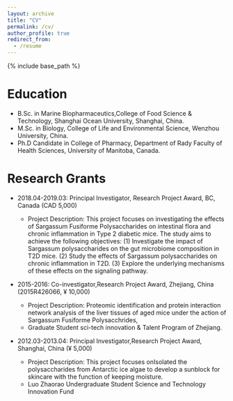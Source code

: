```yaml
---
layout: archive
title: "CV"
permalink: /cv/
author_profile: true
redirect_from:
  - /resume
---
```


{% include base_path %}

Education
======
* B.Sc. in Marine Biopharmaceutics,College of Food Science & Technology, Shanghai Ocean University, Shanghai, China.
* M.Sc. in Biology, College of Life and Environmental Science, Wenzhou University, China.
* Ph.D Candidate in College of Pharmacy, Department of Rady Faculty of Health Sciences, University of Manitoba, Canada. 

Research Grants
======
* 2018.04-2019.03: Principal Investigator, Research Project Award, BC, Canada (CAD 5,000)
  * Project Description: This project focuses on investigating the effects of Sargassum Fusiforme Polysaccharides on intestinal flora and chronic inflammation in Type 2  diabetic mice. The study aims to achieve the following objectives: (1) Investigate the impact of Sargassum polysaccharides on the gut microbiome composition in T2D mice. (2) Study the effects of Sargassum polysaccharides on chronic inflammation in T2D. (3) Explore the underlying mechanisms of these effects on the signaling pathway.

* 2015-2016: Co-investigator,Research Project Award, Zhejiang, China (2015R426066, ¥ 10,000)  
  * Project Description: Proteomic identification and protein interaction network analysis of the liver tissues of aged mice under the action of Sargassum Fusiforme Polysacchrides, 
  * Graduate Student sci-tech innovation & Talent Program of Zhejiang.
  
* 2012.03-2013.04: Principal Investigator,Research Project Award, Shanghai, China (¥ 5,000)  
  * Project Description: This project focuses onIsolated the polysaccharides from Antarctic ice algae to develop a sunblock for skincare with the function of keeping moisture.
  * Luo Zhaorao Undergraduate Student Science and Technology Innovation Fund
